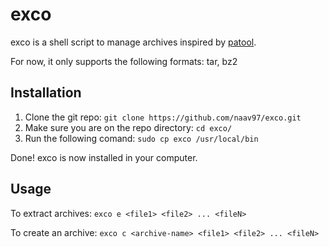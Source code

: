 # exco

exco is a shell script to manage archives inspired by [patool](https://github.com/wummel/patool).

For now, it only supports the following formats: tar, bz2

## Installation

1. Clone the git repo: `git clone https://github.com/naav97/exco.git`
2. Make sure you are on the repo directory: `cd exco/`
3. Run the following comand: `sudo cp exco /usr/local/bin`

Done! exco is now installed in your computer.

## Usage

To extract archives:
`exco e <file1> <file2> ... <fileN>`

To create an archive:
`exco c <archive-name> <file1> <file2> ... <fileN>`
